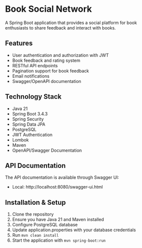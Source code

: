 # Book Social Network

A Spring Boot application that provides a social platform for book enthusiasts to share feedback and interact with
books.

## Features

- User authentication and authorization with JWT
- Book feedback and rating system
- RESTful API endpoints
- Pagination support for book feedback
- Email notifications
- Swagger/OpenAPI documentation

## Technology Stack

- Java 21
- Spring Boot 3.4.3
- Spring Security
- Spring Data JPA
- PostgreSQL
- JWT Authentication
- Lombok
- Maven
- OpenAPI/Swagger Documentation

## API Documentation

The API documentation is available through Swagger UI:

- Local: http://localhost:8080/swagger-ui.html
## Installation & Setup

1. Clone the repository
2. Ensure you have Java 21 and Maven installed
3. Configure PostgreSQL database
4. Update application.properties with your database credentials
5. Run `mvn clean install`
6. Start the application with `mvn spring-boot:run`




